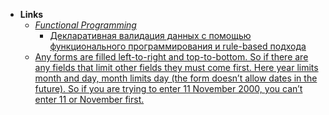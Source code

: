 - **Links**
	- *[Functional Programming](Functional%20Programming.md)*
		- [Декларативная валидация данных с помощью функционального программирования и rule-based подхода](https://bespoyasov.ru/blog/declarative-rule-based-validation/)
	- [Any forms are filled left-to-right and top-to-bottom. So if there are any fields that limit other fields they must come first. Here year limits month and day, month limits day (the form doesn’t allow dates in the future). So if you are trying to enter 11 November 2000, you can’t enter 11 or November first.](https://grumpy.website/post/0XREoaIFz)